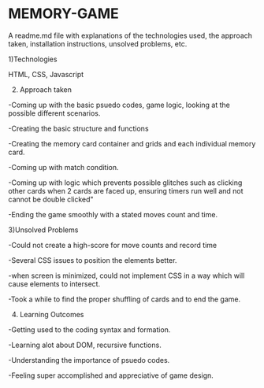 # MEMORY-GAME

A readme.md file with explanations of the technologies used, the approach taken, installation instructions, unsolved problems, etc.



1)Technologies 

HTML, CSS, Javascript



2) Approach taken

-Coming up with the basic psuedo codes, game logic, looking at the possible different scenarios.

-Creating the basic structure and functions

-Creating the memory card container and grids and each individual memory card. 

-Coming up with match condition.

-Coming up with logic which prevents possible glitches such as clicking other cards when 2 cards are faced up, ensuring timers run well and not cannot be double clicked"

-Ending the game smoothly with a stated moves count and time.





3)Unsolved Problems


-Could not create a high-score for move counts and record time

-Several CSS issues to position the elements better.

-when screen is minimized, could not implement CSS in a way which will cause elements to intersect.

-Took a while to find the proper shuffling of cards and to end the game. 


4) Learning Outcomes

-Getting used to the coding syntax and formation. 

-Learning alot about DOM, recursive functions. 

-Understanding the importance of psuedo codes.

-Feeling super accomplished and appreciative of game design.